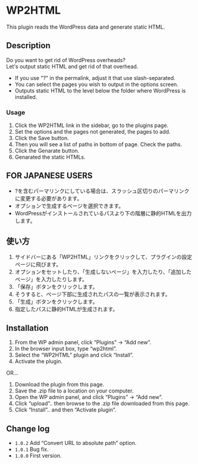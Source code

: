 # WP2HTML

This plugin reads the WordPress data and generate static HTML.

## Description

Do you want to get rid of WordPress overheads?  
Let's output static HTML and get rid of that overhead.

* If you use "?" in the permalink, adjust it that use slash-separated.
* You can select the pages you wish to output in the options screen.
* Outputs static HTML to the level below the folder where WordPress is installed.

### Usage

1. Click the WP2HTML link in the sidebar, go to the plugins page.
2. Set the options and the pages not generated, the pages to add.
3. Click the Save button.
4. Then you will see a list of paths in bottom of page. Check the paths.
5. Click the Genarate button.
6. Genarated the static HTMLs.

## FOR JAPANESE USERS

* ?を含むパーマリンクにしている場合は、スラッシュ区切りのパーマリンクに変更する必要があります。
* オプションで生成するページを選択できます。
* WordPressがインストールされているパスより下の階層に静的HTMLを出力します。

## 使い方

1. サイドバーにある「WP2HTML」リンクをクリックして、プラグインの設定ページに飛びます。
2. オプションをセットしたり、「生成しないページ」を入力したり、「追加したページ」を入力したりします。
3. 「保存」ボタンをクリックします。
4. そうすると、ページ下部に生成されたパスの一覧が表示されます。
5. 「生成」ボタンをクリックします。
6. 指定したパスに静的HTMLが生成されます。

## Installation

1. From the WP admin panel, click “Plugins” -> “Add new”.
2. In the browser input box, type “wp2html”.
3. Select the “WP2HTML” plugin and click “Install”.
4. Activate the plugin.

OR…

1. Download the plugin from this page.
2. Save the .zip file to a location on your computer.
3. Open the WP admin panel, and click “Plugins” -> “Add new”.
4. Click “upload”.. then browse to the .zip file downloaded from this page.
5. Click “Install”.. and then “Activate plugin”.

## Change log
* `1.0.2` Add “Convert URL to absolute path” option.
* `1.0.1` Bug fix.
* `1.0.0` First version.
